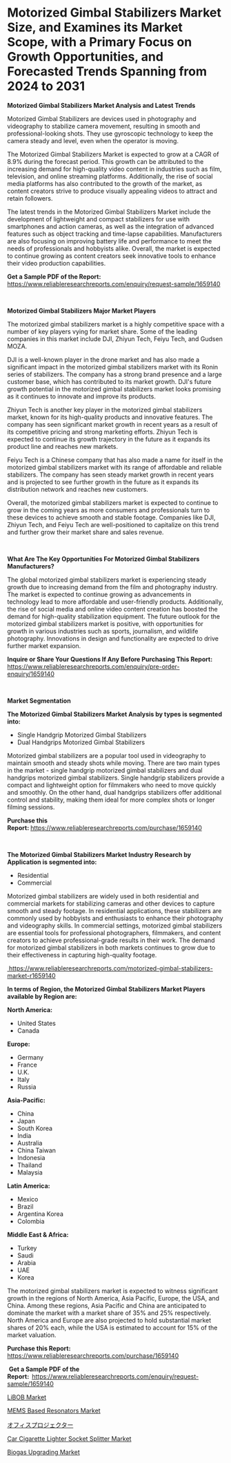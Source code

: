 <p><h1>Motorized Gimbal Stabilizers Market Size, and Examines its Market Scope, with a Primary Focus on Growth Opportunities, and Forecasted Trends Spanning from 2024 to 2031</h1></p><p><strong>Motorized Gimbal Stabilizers Market Analysis and Latest Trends</strong></p>
<p><p>Motorized Gimbal Stabilizers are devices used in photography and videography to stabilize camera movement, resulting in smooth and professional-looking shots. They use gyroscopic technology to keep the camera steady and level, even when the operator is moving.</p><p>The Motorized Gimbal Stabilizers Market is expected to grow at a CAGR of 8.9% during the forecast period. This growth can be attributed to the increasing demand for high-quality video content in industries such as film, television, and online streaming platforms. Additionally, the rise of social media platforms has also contributed to the growth of the market, as content creators strive to produce visually appealing videos to attract and retain followers.</p><p>The latest trends in the Motorized Gimbal Stabilizers Market include the development of lightweight and compact stabilizers for use with smartphones and action cameras, as well as the integration of advanced features such as object tracking and time-lapse capabilities. Manufacturers are also focusing on improving battery life and performance to meet the needs of professionals and hobbyists alike. Overall, the market is expected to continue growing as content creators seek innovative tools to enhance their video production capabilities.</p></p>
<p><strong>Get a Sample PDF of the Report:&nbsp;</strong> <a href="https://www.reliableresearchreports.com/enquiry/request-sample/1659140">https://www.reliableresearchreports.com/enquiry/request-sample/1659140</a></p>
<p>&nbsp;</p>
<p><strong>Motorized Gimbal Stabilizers Major Market Players</strong></p>
<p><p>The motorized gimbal stabilizers market is a highly competitive space with a number of key players vying for market share. Some of the leading companies in this market include DJI, Zhiyun Tech, Feiyu Tech, and Gudsen MOZA.</p><p>DJI is a well-known player in the drone market and has also made a significant impact in the motorized gimbal stabilizers market with its Ronin series of stabilizers. The company has a strong brand presence and a large customer base, which has contributed to its market growth. DJI's future growth potential in the motorized gimbal stabilizers market looks promising as it continues to innovate and improve its products.</p><p>Zhiyun Tech is another key player in the motorized gimbal stabilizers market, known for its high-quality products and innovative features. The company has seen significant market growth in recent years as a result of its competitive pricing and strong marketing efforts. Zhiyun Tech is expected to continue its growth trajectory in the future as it expands its product line and reaches new markets.</p><p>Feiyu Tech is a Chinese company that has also made a name for itself in the motorized gimbal stabilizers market with its range of affordable and reliable stabilizers. The company has seen steady market growth in recent years and is projected to see further growth in the future as it expands its distribution network and reaches new customers.</p><p>Overall, the motorized gimbal stabilizers market is expected to continue to grow in the coming years as more consumers and professionals turn to these devices to achieve smooth and stable footage. Companies like DJI, Zhiyun Tech, and Feiyu Tech are well-positioned to capitalize on this trend and further grow their market share and sales revenue.</p></p>
<p>&nbsp;</p>
<p><strong>What Are The Key Opportunities For Motorized Gimbal Stabilizers Manufacturers?</strong></p>
<p><p>The global motorized gimbal stabilizers market is experiencing steady growth due to increasing demand from the film and photography industry. The market is expected to continue growing as advancements in technology lead to more affordable and user-friendly products. Additionally, the rise of social media and online video content creation has boosted the demand for high-quality stabilization equipment. The future outlook for the motorized gimbal stabilizers market is positive, with opportunities for growth in various industries such as sports, journalism, and wildlife photography. Innovations in design and functionality are expected to drive further market expansion.</p></p>
<p><strong>Inquire or Share Your Questions If Any Before Purchasing This Report:</strong> <a href="https://www.reliableresearchreports.com/enquiry/pre-order-enquiry/1659140">https://www.reliableresearchreports.com/enquiry/pre-order-enquiry/1659140</a></p>
<p>&nbsp;</p>
<p><strong>Market Segmentation</strong></p>
<p><strong>The Motorized Gimbal Stabilizers Market Analysis by types is segmented into:</strong></p>
<p><ul><li>Single Handgrip Motorized Gimbal Stabilizers</li><li>Dual Handgrips Motorized Gimbal Stabilizers</li></ul></p>
<p><p>Motorized gimbal stabilizers are a popular tool used in videography to maintain smooth and steady shots while moving. There are two main types in the market - single handgrip motorized gimbal stabilizers and dual handgrips motorized gimbal stabilizers. Single handgrip stabilizers provide a compact and lightweight option for filmmakers who need to move quickly and smoothly. On the other hand, dual handgrips stabilizers offer additional control and stability, making them ideal for more complex shots or longer filming sessions.</p></p>
<p><strong>Purchase this Report:&nbsp;</strong><a href="https://www.reliableresearchreports.com/purchase/1659140">https://www.reliableresearchreports.com/purchase/1659140</a></p>
<p>&nbsp;</p>
<p><strong>The Motorized Gimbal Stabilizers Market Industry Research by Application is segmented into:</strong></p>
<p><ul><li>Residential</li><li>Commercial</li></ul></p>
<p><p>Motorized gimbal stabilizers are widely used in both residential and commercial markets for stabilizing cameras and other devices to capture smooth and steady footage. In residential applications, these stabilizers are commonly used by hobbyists and enthusiasts to enhance their photography and videography skills. In commercial settings, motorized gimbal stabilizers are essential tools for professional photographers, filmmakers, and content creators to achieve professional-grade results in their work. The demand for motorized gimbal stabilizers in both markets continues to grow due to their effectiveness in capturing high-quality footage.</p></p>
<p><a href="https://www.reliableresearchreports.com/motorized-gimbal-stabilizers-market-r1659140">&nbsp;https://www.reliableresearchreports.com/motorized-gimbal-stabilizers-market-r1659140</a></p>
<p><strong>In terms of Region, the Motorized Gimbal Stabilizers Market Players available by Region are:</strong></p>
<p>
    <p> <strong> North America: </strong>
        <ul>
            <li>United States</li>
            <li>Canada</li>
        </ul>
        </p> 
    <p> <strong> Europe: </strong>
        <ul>
            <li>Germany</li>
            <li>France</li>
            <li>U.K.</li>
            <li>Italy</li>
            <li>Russia</li>
        </ul>
        </p> 
    <p> <strong> Asia-Pacific: </strong>
        <ul>
            <li>China</li>
            <li>Japan</li>
            <li>South Korea</li>
            <li>India</li>
            <li>Australia</li>
            <li>China Taiwan</li>
            <li>Indonesia</li>
            <li>Thailand</li>
            <li>Malaysia</li>
        </ul>
        </p> 
    <p> <strong> Latin America: </strong>
        <ul>
            <li>Mexico</li>
            <li>Brazil</li>
            <li>Argentina Korea</li>
            <li>Colombia</li>
        </ul>
        </p> 
    <p> <strong> Middle East & Africa: </strong>
        <ul>
            <li>Turkey</li>
            <li>Saudi</li>
            <li>Arabia</li>
            <li>UAE</li>
            <li>Korea</li>
        </ul>
    </p>
    </p>
<p><p>The motorized gimbal stabilizers market is expected to witness significant growth in the regions of North America, Asia Pacific, Europe, the USA, and China. Among these regions, Asia Pacific and China are anticipated to dominate the market with a market share of 35% and 25% respectively. North America and Europe are also projected to hold substantial market shares of 20% each, while the USA is estimated to account for 15% of the market valuation.</p></p>
<p><strong>Purchase this Report: </strong><a href="https://www.reliableresearchreports.com/purchase/1659140">https://www.reliableresearchreports.com/purchase/1659140</a></p>
<p>&nbsp;<strong>Get a Sample PDF of the Report:&nbsp;&nbsp;</strong><a href="https://www.reliableresearchreports.com/enquiry/request-sample/1659140">https://www.reliableresearchreports.com/enquiry/request-sample/1659140</a></p>
<p><strong></strong></p>
<p><p><a href="https://issuu.com/reportprime-2/docs/libob-market-size-2030.pptx">LiBOB Market</a></p><p><a href="https://frill-swim-3cd.notion.site/MEMS-Based-Resonators-Market-Analysis-Its-CAGR-Market-Segmentation-and-Global-Industry-Overview-89530f15b02b4e6fa79bc2051854fa19">MEMS Based Resonators Market</a></p><p><a href="https://github.com/CloydAbbott2023/Market-Research-Report-List-1/blob/main/316305628272.md">オフィスプロジェクター</a></p><p><a href="https://github.com/kosella/Market-Research-Report-List-2/blob/main/car-cigarette-lighter-socket-splitter-market.md">Car Cigarette Lighter Socket Splitter Market</a></p><p><a href="https://view.publitas.com/reportprime-1/biogas-upgrading-market-exploring-market-share-market-trends-and-future-growth/">Biogas Upgrading Market</a></p></p>